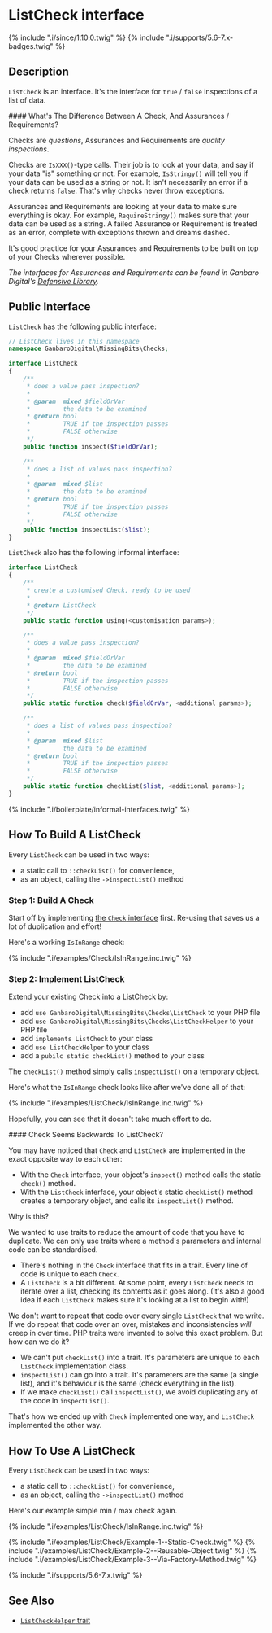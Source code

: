 # ListCheck interface

{% include ".i/since/1.10.0.twig" %}
{% include ".i/supports/5.6-7.x-badges.twig" %}

## Description

`ListCheck` is an interface. It's the interface for `true` / `false` inspections of a list of data.

<div class="callout info" markdown="1">
#### What's The Difference Between A Check, And Assurances / Requirements?

Checks are _questions_, Assurances and Requirements are _quality inspections_.

Checks are `IsXXX()`-type calls. Their job is to look at your data, and say if your data "is" something or not. For example, `IsStringy()` will tell you if your data can be used as a string or not. It isn't necessarily an error if a check returns `false`. That's why checks never throw exceptions.

Assurances and Requirements are looking at your data to make sure everything is okay. For example, `RequireStringy()` makes sure that your data can be used as a string. A failed Assurance or Requirement is treated as an error, complete with exceptions thrown and dreams dashed.

It's good practice for your Assurances and Requirements to be built on top of your Checks wherever possible.

_The interfaces for Assurances and Requirements can be found in Ganbaro Digital's [Defensive Library](https://ganbarodigital.github.io/php-mv-defensive/)._
</div>

## Public Interface

`ListCheck` has the following public interface:

```php
// ListCheck lives in this namespace
namespace GanbaroDigital\MissingBits\Checks;

interface ListCheck
{
    /**
     * does a value pass inspection?
     *
     * @param  mixed $fieldOrVar
     *         the data to be examined
     * @return bool
     *         TRUE if the inspection passes
     *         FALSE otherwise
     */
    public function inspect($fieldOrVar);

    /**
     * does a list of values pass inspection?
     *
     * @param  mixed $list
     *         the data to be examined
     * @return bool
     *         TRUE if the inspection passes
     *         FALSE otherwise
     */
    public function inspectList($list);
}
```

`ListCheck` also has the following informal interface:

```php
interface ListCheck
{
    /**
     * create a customised Check, ready to be used
     *
     * @return ListCheck
     */
    public static function using(<customisation params>);

    /**
     * does a value pass inspection?
     *
     * @param  mixed $fieldOrVar
     *         the data to be examined
     * @return bool
     *         TRUE if the inspection passes
     *         FALSE otherwise
     */
    public static function check($fieldOrVar, <additional params>);

    /**
     * does a list of values pass inspection?
     *
     * @param  mixed $list
     *         the data to be examined
     * @return bool
     *         TRUE if the inspection passes
     *         FALSE otherwise
     */
    public static function checkList($list, <additional params>);
}
```

{% include ".i/boilerplate/informal-interfaces.twig" %}

## How To Build A ListCheck

Every `ListCheck` can be used in two ways:

* a static call to `::checkList()` for convenience,
* as an object, calling the `->inspectList()` method

### Step 1: Build A Check

Start off by implementing [the `Check` interface](Check.class.html) first. Re-using that saves us a lot of duplication and effort!

Here's a working `IsInRange` check:

{% include ".i/examples/Check/IsInRange.inc.twig" %}

### Step 2: Implement ListCheck

Extend your existing Check into a ListCheck by:

* add `use GanbaroDigital\MissingBits\Checks\ListCheck` to your PHP file
* add `use GanbaroDigital\MissingBits\Checks\ListCheckHelper` to your PHP file
* add `implements ListCheck` to your class
* add `use ListCheckHelper` to your class
* add a `pubilc static checkList()` method to your class

The `checkList()` method simply calls `inspectList()` on a temporary object.

Here's what the `IsInRange` check looks like after we've done all of that:

{% include ".i/examples/ListCheck/IsInRange.inc.twig" %}

Hopefully, you can see that it doesn't take much effort to do.

<div class="callout info" markdown="1">
#### Check Seems Backwards To ListCheck?

You may have noticed that `Check` and `ListCheck` are implemented in the exact opposite way to each other:

* With the `Check` interface, your object's `inspect()` method calls the static `check()` method.
* With the `ListCheck` interface, your object's static `checkList()` method creates a temporary object, and calls its `inspectList()` method.

Why is this?

We wanted to use traits to reduce the amount of code that you have to duplicate. We can only use traits where a method's parameters and internal code can be standardised.

* There's nothing in the `Check` interface that fits in a trait. Every line of code is unique to each `Check`.
* A `ListCheck` is a bit different. At some point, every `ListCheck` needs to iterate over a list, checking its contents as it goes along. (It's also a good idea if each `ListCheck` makes sure it's looking at a list to begin with!)

We don't want to repeat that code over every single `ListCheck` that we write. If we do repeat that code over an over, mistakes and inconsistencies *will* creep in over time. PHP traits were invented to solve this exact problem. But how can we do it?

* We can't put `checkList()` into a trait. It's parameters are unique to each `ListCheck` implementation class.
* `inspectList()` can go into a trait. It's parameters are the same (a single list), and it's behaviour is the same (check everything in the list).
* If we make `checkList()` call `inspectList()`, we avoid duplicating any of the code in `inspectList()`.

That's how we ended up with `Check` implemented one way, and `ListCheck` implemented the other way.
</div>

## How To Use A ListCheck

Every `ListCheck` can be used in two ways:

* a static call to `::checkList()` for convenience,
* as an object, calling the `->inspectList()` method

Here's our example simple min / max check again.

{% include ".i/examples/ListCheck/IsInRange.inc.twig" %}

{% include ".i/examples/ListCheck/Example-1--Static-Check.twig" %}
{% include ".i/examples/ListCheck/Example-2--Reusable-Object.twig" %}
{% include ".i/examples/ListCheck/Example-3--Via-Factory-Method.twig" %}

{% include ".i/supports/5.6-7.x.twig" %}

## See Also

* [`ListCheckHelper` trait](ListCheckHelper.trait.html)
